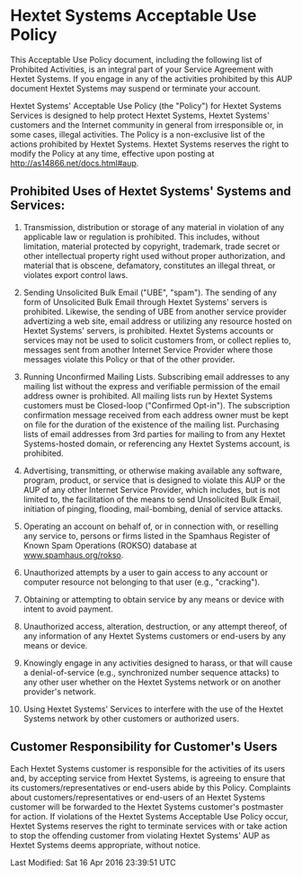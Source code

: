 # Hextet Systems Acceptable Use Policy #

This Acceptable Use Policy document, including the following list of Prohibited Activities, is an integral part of your Service Agreement with Hextet Systems. If you engage in any of the activities prohibited by this AUP document Hextet Systems may suspend or terminate your account.

Hextet Systems' Acceptable Use Policy (the "Policy") for Hextet Systems Services is designed to help protect Hextet Systems, Hextet Systems' customers and the Internet community in general from irresponsible or, in some cases, illegal activities. The Policy is a non-exclusive list of the actions prohibited by Hextet Systems. Hextet Systems reserves the right to modify the Policy at any time, effective upon posting at http://as14866.net/docs.html#aup.

## Prohibited Uses of Hextet Systems' Systems and Services: ##

1. Transmission, distribution or storage of any material in violation of any applicable law or regulation is prohibited. This includes, without limitation, material protected by copyright, trademark, trade secret or other intellectual property right used without proper authorization, and material that is obscene, defamatory, constitutes an illegal threat, or violates export control laws.

2. Sending Unsolicited Bulk Email ("UBE", "spam"). The sending of any form of Unsolicited Bulk Email through Hextet Systems' servers is prohibited. Likewise, the sending of UBE from another service provider advertizing a web site, email address or utilizing any resource hosted on Hextet Systems' servers, is prohibited. Hextet Systems accounts or services may not be used to solicit customers from, or collect replies to, messages sent from another Internet Service Provider where those messages violate this Policy or that of the other provider.

3. Running Unconfirmed Mailing Lists. Subscribing email addresses to any mailing list without the express and verifiable permission of the email address owner is prohibited. All mailing lists run by Hextet Systems customers must be Closed-loop ("Confirmed Opt-in"). The subscription confirmation message received from each address owner must be kept on file for the duration of the existence of the mailing list. Purchasing lists of email addresses from 3rd parties for mailing to from any Hextet Systems-hosted domain, or referencing any Hextet Systems account, is prohibited.

4. Advertising, transmitting, or otherwise making available any software, program, product, or service that is designed to violate this AUP or the AUP of any other Internet Service Provider, which includes, but is not limited to, the facilitation of the means to send Unsolicited Bulk Email, initiation of pinging, flooding, mail-bombing, denial of service attacks.

5. Operating an account on behalf of, or in connection with, or reselling any service to, persons or firms listed in the Spamhaus Register of Known Spam Operations (ROKSO) database at www.spamhaus.org/rokso.

6. Unauthorized attempts by a user to gain access to any account or computer resource not belonging to that user (e.g., "cracking").

7. Obtaining or attempting to obtain service by any means or device with intent to avoid payment.

8. Unauthorized access, alteration, destruction, or any attempt thereof, of any information of any Hextet Systems customers or end-users by any means or device.

9. Knowingly engage in any activities designed to harass, or that will cause a denial-of-service (e.g., synchronized number sequence attacks) to any other user whether on the Hextet Systems network or on another provider's network.

10. Using Hextet Systems' Services to interfere with the use of the Hextet Systems network by other customers or authorized users.


## Customer Responsibility for Customer's Users ##

Each Hextet Systems customer is responsible for the activities of its users and, by accepting service from Hextet Systems, is agreeing to ensure that its customers/representatives or end-users abide by this Policy. Complaints about customers/representatives or end-users of an Hextet Systems customer will be forwarded to the Hextet Systems customer's postmaster for action. If violations of the Hextet Systems Acceptable Use Policy occur, Hextet Systems reserves the right to terminate services with or take action to stop the offending customer from violating Hextet Systems' AUP as Hextet Systems deems appropriate, without notice.

Last Modified: Sat 16 Apr 2016 23:39:51 UTC
